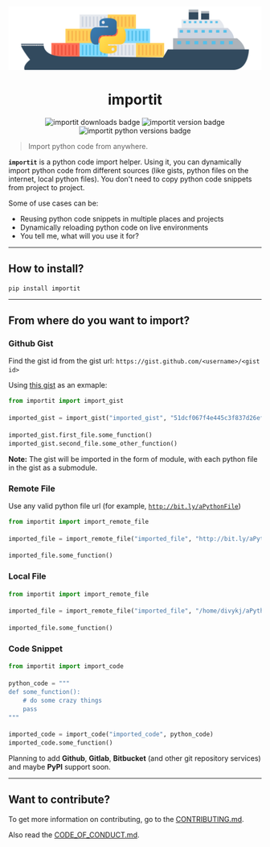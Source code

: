 <div align="center">

![banner](https://raw.githubusercontent.com/divykj/importit/master/banner.svg "importit banner")

# importit

![importit downloads badge](https://img.shields.io/pypi/dm/importit?color=84dbff&style=flat-square "importit downloads")
![importit version badge](https://img.shields.io/pypi/v/importit?label=version&color=ffd05b&style=flat-square "importit version")
![importit python versions badge](https://img.shields.io/pypi/pyversions/importit?color=e6e9ee&style=flat-square "importit python versions")

</div>

> Import python code from anywhere.

**`importit`** is a python code import helper. Using it, you can dynamically import python code from different sources (like gists, python files on the internet, local python files). You don't need to copy python code snippets from project to project.

Some of use cases can be:

- Reusing python code snippets in multiple places and projects
- Dynamically reloading python code on live environments
- You tell me, what will you use it for?

---

## How to install?

```shell
pip install importit
```

---

## From where do you want to import?

### Github Gist

Find the gist id from the gist url: `https://gist.github.com/<username>/<gist id>`

Using [this gist](https://gist.github.com/divykj/51dcf067f4e445c3f837d26efd2c138e) as an exmaple:

```python
from importit import import_gist

imported_gist = import_gist("imported_gist", "51dcf067f4e445c3f837d26efd2c138e")

imported_gist.first_file.some_function()
imported_gist.second_file.some_other_function()
```

**Note:** The gist will be imported in the form of module, with each python file in the gist as a submodule.

### Remote File

Use any valid python file url (for example, [`http://bit.ly/aPythonFile`](http://bit.ly/aPythonFile))

```python
from importit import import_remote_file

imported_file = import_remote_file("imported_file", "http://bit.ly/aPythonFile")

imported_file.some_function()
```

### Local File

```python
from importit import import_remote_file

imported_file = import_remote_file("imported_file", "/home/divykj/aPythonFile.py")

imported_file.some_function()
```

### Code Snippet

```python
from importit import import_code

python_code = """
def some_function():
    # do some crazy things
    pass
"""

imported_code = import_code("imported_code", python_code)
imported_code.some_function()
```

Planning to add **Github**, **Gitlab**, **Bitbucket** (and other git repository services) and maybe **PyPI** support soon.

---

## Want to contribute?

To get more information on contributing, go to the [CONTRIBUTING.md](https://github.com/divykj/importit/blob/master/CONTRIBUTING.md).

Also read the [CODE_OF_CONDUCT.md](https://github.com/divykj/importit/blob/master/CODE_OF_CONDUCT.md).
